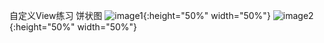 自定义View练习
饼状图
![image1](https://github.com/youarecutemeow/pic/blob/master/PieChart/Screenshot_2017-12-14-15-28-53-196_PieChart.png){:height="50%" width="50%"}
![image2](https://github.com/youarecutemeow/pic/blob/master/PieChart/Screenshot_2017-12-14-15-29-18-758_PieChart.png){:height="50%" width="50%"}
